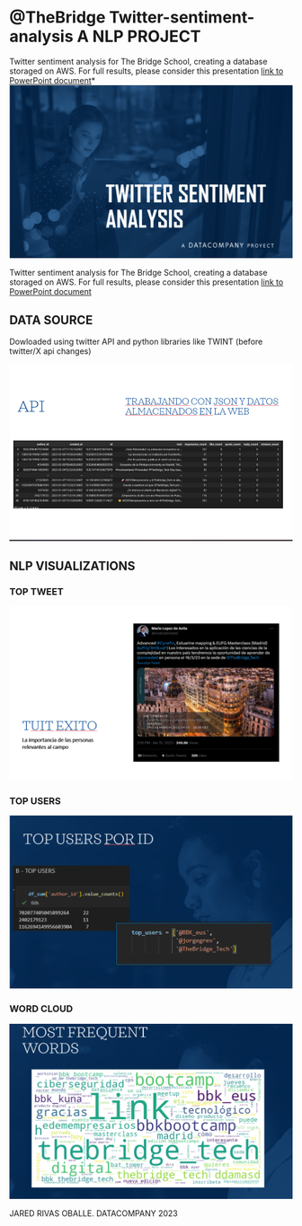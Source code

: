 # @TheBridge Twitter-sentiment-analysis A NLP PROJECT
Twitter sentiment analysis for The Bridge School, creating a database storaged on AWS. For full results, please consider this presentation [link to PowerPoint document](TWITTER%20SENTIMENT%20ANALYSIS.pptx)*
![IMAGEN_PORTADA](/src/utils/PORTADA.png)

Twitter sentiment analysis for The Bridge School, creating a database storaged on AWS. For full results, please consider this presentation [link to PowerPoint document](TWITTER%20SENTIMENT%20ANALYSIS.pptx)

## DATA SOURCE

Dowloaded using twitter API and python libraries like TWINT (before twitter/X api changes)

![twitter_API](/src/utils/TWITTER%20API.png)

## NLP VISUALIZATIONS

### TOP TWEET 

![Top_tweet](/src/utils/top_impact.png)

### TOP USERS 

![image](/src/utils/Top%20users.png)

### WORD CLOUD
![word_cloud](src/utils/Wordcloud.png)




JARED RIVAS OBALLE. 
DATACOMPANY 2023






